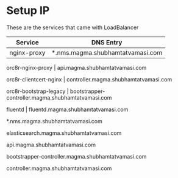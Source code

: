 # Setup IP

These are the services that came with LoadBalancer

Service | DNS Entry
---|---
nginx-proxy | *.nms.magma.shubhamtatvamasi.com

orc8r-nginx-proxy | api.magma.shubhamtatvamasi.com

orc8r-clientcert-nginx | controller.magma.shubhamtatvamasi.com

orc8r-bootstrap-legacy | bootstrapper-controller.magma.shubhamtatvamasi.com

fluentd | fluentd.magma.shubhamtatvamasi.com



*.nms.magma.shubhamtatvamasi.com

elasticsearch.magma.shubhamtatvamasi.com



api.magma.shubhamtatvamasi.com

bootstrapper-controller.magma.shubhamtatvamasi.com

controller.magma.shubhamtatvamasi.com
